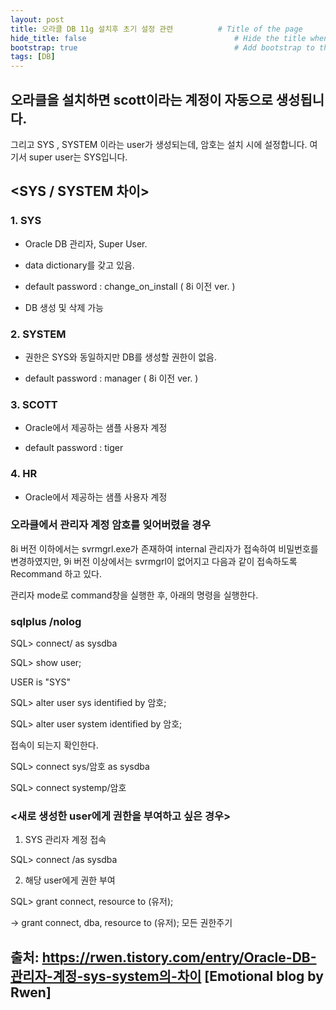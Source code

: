 ```yaml
---
layout: post
title: 오라클 DB 11g 설치후 초기 설정 관련          # Title of the page
hide_title: false                                 # Hide the title when displaying the post, but shown in lists of posts
bootstrap: true                                   # Add bootstrap to the page
tags: [DB]
---
```


## 오라클을 설치하면 scott이라는 계정이 자동으로 생성됩니다.
그리고 SYS , SYSTEM 이라는 user가 생성되는데, 암호는 설치 시에 설정합니다.
여기서 super user는 SYS입니다.

 
## <SYS / SYSTEM 차이>

### 1. SYS

- Oracle DB 관리자, Super User.

- data dictionary를 갖고 있음.

- default password : change_on_install ( 8i 이전 ver. )

- DB 생성 및 삭제 가능

 

### 2. SYSTEM

- 권한은 SYS와 동일하지만 DB를 생성할 권한이 없음.

- default password : manager ( 8i 이전 ver. )

 

### 3. SCOTT

- Oracle에서 제공하는 샘플 사용자 계정

- default password : tiger

 

### 4. HR

- Oracle에서 제공하는 샘플 사용자 계정

 

### 오라클에서 관리자 계정 암호를 잊어버렸을 경우

8i 버전 이하에서는 svrmgrl.exe가 존재하여 internal 관리자가 접속하여 비밀번호를 변경하였지만, 9i 버전 이상에서는 svrmgrl이 없어지고 다음과 같이 접속하도록 Recommand 하고 있다.

관리자 mode로 command창을 실행한 후, 아래의 명령을 실행한다.

 

### sqlplus /nolog

SQL> connect/ as sysdba

SQL> show user;

USER is "SYS"

SQL> alter user sys identified by 암호;

SQL> alter user system identified by 암호;

 

접속이 되는지 확인한다. 

SQL> connect sys/암호 as sysdba

SQL> connect systemp/암호

 

### <새로 생성한 user에게 권한을 부여하고 싶은 경우>

1. SYS 관리자 계정 접속

SQL> connect /as sysdba

2. 해당 user에게 권한 부여

SQL> grant connect, resource to (유저);

-> grant connect, dba, resource to (유저);  모든 권한주기



## 출처: https://rwen.tistory.com/entry/Oracle-DB-관리자-계정-sys-system의-차이 [Emotional blog by Rwen]
